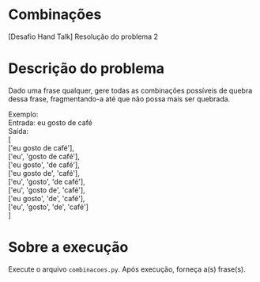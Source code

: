 # Combinações
 [Desafio Hand Talk] Resolução do problema 2
 
# Descrição do problema
Dado uma frase qualquer, gere todas as combinações possíveis de quebra dessa frase, fragmentando-a até que não possa mais ser quebrada.

Exemplo: <br>
Entrada: eu gosto de café <br>
Saída:<br>
[<br>
  ['eu gosto de café'],<br>
  ['eu', 'gosto de café'],<br>
  ['eu gosto', 'de café'],<br>
  ['eu gosto de', 'café'],<br>
  ['eu', 'gosto', 'de café'],<br>
  ['eu', 'gosto de', 'café'],<br>
  ['eu gosto', 'de', 'café'],<br>
  ['eu', 'gosto', 'de', 'café']<br>
]

# Sobre a execução
 Execute o arquivo `combinacoes.py`. Após execução, forneça a(s) frase(s).
